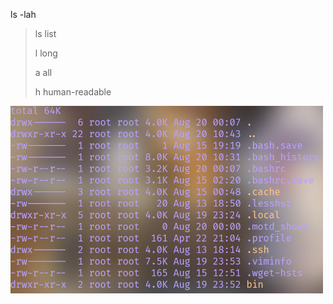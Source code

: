 ls -lah

> ls    list
>
> l	long
>
> a	all
>
> h	human-readable

<img src="./images/Clip_2024-08-20_11-02-04.png" align="left" alt="Clip_2024-08-20_11-02-04" style="zoom:50%;" />